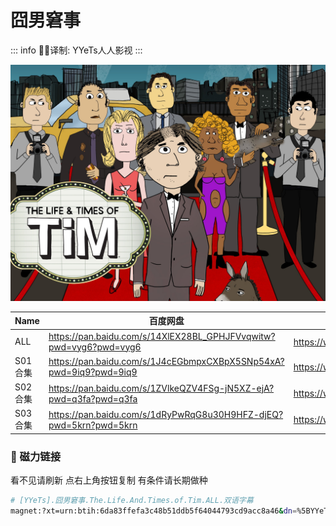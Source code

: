 # 囧男窘事

::: info
✍🏻译制: YYeTs人人影视
:::

![the life time of tim.jpg](the_life_time_of_tim.jpg)

| Name | 百度网盘 | 阿里云盘 | MDpan |
| --- | --- | --- | --- |
| ALL | https://pan.baidu.com/s/14XlEX28BL_GPHJFVvqwitw?pwd=vyg6?pwd=vyg6 | https://www.aliyundrive.com/s/VNugaCjZAJS。 | https://mdpan.tk/%E5%9B%A7%E7%94%B7%E7%AA%98%E4%BA%8B |
| S01合集 | https://pan.baidu.com/s/1J4cEGbmpxCXBpX5SNp54xA?pwd=9iq9?pwd=9iq9 | https://www.aliyundrive.com/s/11R26C4RWLt |  |
| S02合集 | https://pan.baidu.com/s/1ZVlkeQZV4FSg-jN5XZ-ejA?pwd=q3fa?pwd=q3fa | https://www.aliyundrive.com/s/PzjpCeqGmcE |  |
| S03合集 | https://pan.baidu.com/s/1dRyPwRqG8u30H9HFZ-djEQ?pwd=5krn?pwd=5krn | https://www.aliyundrive.com/s/ZLBuxVnS2Ny |  |

### 🧲 磁力链接

看不见请刷新 点右上角按钮复制 有条件请长期做种

```bash
# [YYeTs].囧男窘事.The.Life.And.Times.of.Tim.ALL.双语字幕
magnet:?xt=urn:btih:6da83ffefa3c48b51ddb5f64044793cd9acc8a46&dn=%5BYYeTs%5D.%E5%9B%A7%E7%94%B7%E7%AA%98%E4%BA%8B.The.Life.And.Times.of.Tim.ALL.%E5%8F%8C%E8%AF%AD%E5%AD%97%E5%B9%95&tr=http%3A%2F%2Falltorrents.net%3A80%2Fbt%2Fannounce.php&tr=http%3A%2F%2Fbluebird-hd.org%2Fannounce.php&tr=http%3A%2F%2Fwww.thetradersden.org%2Fforums%2Ftracker%2Fannounce.php&tr=http%3A%2F%2Ftracker.trancetraffic.com%3A80%2Fannounce.php&tr=http%3A%2F%2Firrenhaus.dyndns.dk%3A80%2Fannounce.php&tr=http%3A%2F%2F1337.abcvg.info%3A80%2Fannounce&tr=http%3A%2F%2Fbt.beatrice-raws.org%3A80%2Fannounce&tr=http%3A%2F%2Fwww.tribalmixes.com%3A80%2Fannounce.php&tr=http%3A%2F%2Fwww.wareztorrent.com%3A80%2Fannounce
```